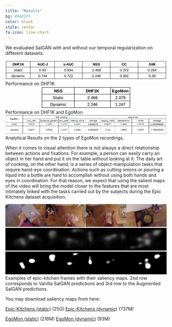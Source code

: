 ```yaml
---
title: "Results"
bg: #9AD1F5
color: black
style: center
fa-icon: line-chart
---
```


We evaluated SalGAN with and without our temporal regularization on different datasets:

<center>
<div style="display:table-cell; vertical-align:middle; text-align:center">
  <img src="./assets/DHF1K_results.png">
</div>
</center>
Performance on DHF1K


<center>
<div style="display:table-cell; vertical-align:middle; text-align:center">
  <img src="./assets/NSS_results.png">
</div>
</center>
Performance on DHF1K and EgoMon


<center>
<div style="display:table-cell; vertical-align:middle; text-align:center">
  <img src="./assets/EgoMon_results.png">
</div>
</center>
Analytical Results on the 2 types of EgoMon recordings.



When it comes to visual attention there is not always a direct relationship between actions and fixations. For example, a person can easily carry an object in her hand and put it on the table without looking at it. The daily art of cooking, on the other hand, is a series of object-manipulation tasks that require hand-eye coordination. Actions such as cutting onions or pouring a liquid into a bottle are hard to accomplish without using both hands and eyes in coordination. For that reason, we expect that using the salient maps of the video will bring the model closer to the features that are most intimately linked with the tasks carried out by the subjects during the Epic Kitchens dataset acquisition.


<div style="display:table-cell; vertical-align:middle; text-align:center">
  <img src="./assets/examples/p01_07_0000006811.jpg">
  <img src="./assets/examples/smap0000006811.jpg">
  <img src="./assets/examples/0000006811.jpg">
</div>

<div style="display:table-cell; vertical-align:middle; text-align:center">
  <img src="./assets/examples/p01_09_0000024901.jpg">
  <img src="./assets/examples/smap0000024901.jpg">
  <img src="./assets/examples/0000024901.jpg">
</div>

<div style="display:table-cell; vertical-align:middle; text-align:center">
  <img src="./assets/examples/p01_09_0000030331.jpg">
  <img src="./assets/examples/smap0000030331.jpg">
  <img src="./assets/examples/0000030331.jpg">
</div>

<div style="display:table-cell; vertical-align:middle; text-align:center">
  <img src="./assets/examples/p01_18_0000194611.jpg">
  <img src="./assets/examples/smap0000194611.jpg">
  <img src="./assets/examples/0000194611.jpg">
</div>
<div style="margin-bottom:5px"> Examples of epic-kitchen frames with their saliency maps. 2nd row corresponds to Vanilla SalGAN predictions and 3rd row to the Augmented SalGAN predictions. </div>



You may download saliency maps from here:

[Epic-Kitchens (static)](https://imatge.upc.edu/web/sites/default/files/projects/saliency/public/epic-kitchens/saliency_maps.tar.gz) (25G)
[Epic-Kitchens (dynamic)](https://imatge.upc.edu/web/sites/default/files/projects/saliency/public/epic-kitchens/dynamic_saliency_maps.tar.gz) (737M)

[EgoMon (static)](https://imatge.upc.edu/web/sites/default/files/projects/saliency/public/2016-egomon/egomon_saliency_maps.tar.gz) (216M)
[EgoMon (dynamic)](https://imatge.upc.edu/web/sites/default/files/projects/saliency/public/2016-egomon/egomon_dynamic_saliency_maps.tar.gz) (93M)


